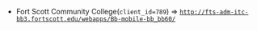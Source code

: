  - Fort Scott Community College(`client_id=789`) => [`http://fts-adm-itc-bb3.fortscott.edu/webapps/Bb-mobile-bb_bb60/`](http://fts-adm-itc-bb3.fortscott.edu/webapps/Bb-mobile-bb_bb60/)
